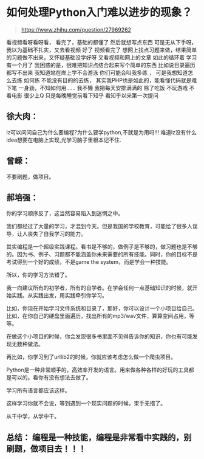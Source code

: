 # 如何处理Python入门难以进步的现象？
> https://www.zhihu.com/question/27969262

看视频看呀看呀看， 看完了，基础的都懂了 然后就想写点东西 可是无从下手呀，我以为基础不扎实，又去看视频 好了 视频看完了 想网上找点习题来做，结果简单的习题做不出来，又怀疑基础没学好呀 又看视频和网上的文章 如此的循环着 学习有一个月了 我困惑的是，很难把知识点结合起来写个简单的东西 比如说目录遍历都写不出来 我知道站在岸上学不会游泳 你们可能会叫我多练 ， 可是我想知道怎么去练 如何练 不能没有目的的去练， 其实我PHP也是如此的，能看懂代码就是难下笔 一身劲，不知如何用…… 我不懒 我把每天安排满满的 除了吃饭 不玩游戏 不看电影 很少上Q 只是每晚睡觉前看下知乎 看知乎以来第一次提问

## 徐大肉：

lz可以问问自己为什么要编程?为什么要学python,不就是为用吗!!!
难道lz没有什么idea想要在电脑上实现,光学习脑子里根本记不住.

## 曾嵘：

不要刷题，做项目。

## 郝培强：

你的学习顺序反了，这当然容易陷入到迷惘之中。

我们都经过了大量的学习，才混到今天。但是我国的学校教育，可能给了很多人误导，让人丧失了自我学习的能力。

其实编程是一个超级实践课程。看书是不够的，做例子是不够的，做习题也是不够的。因为书、例子、习题都不能涵盖你未来需要的所有技能。同时，你的目标不是考试得到一个好的成绩，不是game the system，而是学会一种技能。

所以，你的学习方法错了。

我一向建议所有的初学者，所有的自学者。在学会任何一点基础知识的时候，就开始实践。从实践出发，用实践牵引你学习。

比如，你现在开始学习文件系统和目录了，那好，你可以设计一个小项目给自己。比如，在你自己的硬盘里面遍历，找出所有的mp3/wav文件，算算空间占用，等等。

在做这个小项目的时候，你会发现很多书里面不见得告诉你的知识，你也有可能发现无数种做法。

再比如，你学习到了urllib2的时候，你就应该考虑怎么做一个爬虫项目。

Python是一种非常顺手的，高效率开发的语言。用来做各种各样的好玩的工具都是可以的。看你有没有想法去做了。

学习所有语言都应该这样。

这样学习你就不会说，等到遇到一个现实问题的时候，束手无措了。

从干中学，从学中干。


## 总结： 编程是一种技能，编程是非常看中实践的，别刷题，做项目去！！！
